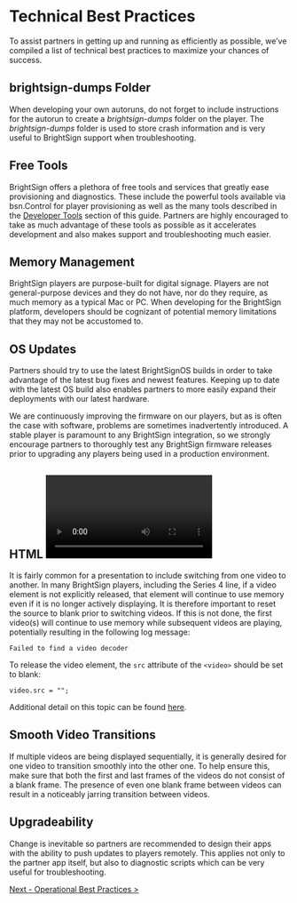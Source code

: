 # Technical Best Practices

To assist partners in getting up and running as efficiently as possible, we’ve compiled a list of technical best practices to maximize your chances of success.

## brightsign-dumps Folder

When developing your own autoruns, do not forget to include instructions for the autorun to create a *brightsign-dumps* folder on the player. The *brightsign-dumps* folder is used to store crash information and is very useful to BrightSign support when troubleshooting.

## Free Tools

BrightSign offers a plethora of free tools and services that greatly ease provisioning and diagnostics. These include the powerful tools available via bsn.Control for player provisioning as well as the many tools described in the [Developer Tools](../brightsign-partner-packet/integrating-with-brightsign/developer-tools.md) section of this guide. Partners are highly encouraged to take as much advantage of these tools as possible as it accelerates development and also makes support and troubleshooting much easier.

## Memory Management

BrightSign players are purpose-built for digital signage. Players are not general-purpose devices and they do not have, nor do they require, as much memory as a typical Mac or PC. When developing for the BrightSign platform, developers should be cognizant of potential memory limitations that they may not be accustomed to.

## OS Updates

Partners should try to use the latest BrightSignOS builds in order to take advantage of the latest bug fixes and newest features. Keeping up to date with the latest OS build also enables partners to more easily expand their deployments with our latest hardware.

We are continuously improving the firmware on our players, but as is often the case with software, problems are sometimes inadvertently introduced. A stable player is paramount to any BrightSign integration, so we strongly encourage partners to thoroughly test any BrightSign firmware releases prior to upgrading any players being used in a production environment.

## HTML <video> Elements & Memory

It is fairly common for a presentation to include switching from one video to another. In many BrightSign players, including the Series 4 line, if a video element is not explicitly released, that element will continue to use memory even if it is no longer actively displaying. It is therefore important to reset the source to blank prior to switching videos. If this is not done, the first video(s) will continue to use memory while subsequent videos are playing, potentially resulting in the following log message:

`Failed to find a video decoder`

To release the video element, the `src` attribute of the `<video>` should be set to blank:

`video.src = "";`

Additional detail on this topic can be found [here](https://brightsign.atlassian.net/wiki/spaces/DOC/pages/370672326/HTML+Video#Multiple-Video-Elements).

## Smooth Video Transitions

If multiple videos are being displayed sequentially, it is generally desired for one video to transition smoothly into the other one. To help ensure this, make sure that both the first and last frames of the videos do not consist of a blank frame. The presence of even one blank frame between videos can result in a noticeably jarring transition between videos.

## Upgradeability

Change is inevitable so partners are recommended to design their apps with the ability to push updates to players remotely. This applies not only to the partner app itself, but also to diagnostic scripts which can be very useful for troubleshooting.

[Next - Operational Best Practices >](../brightsign-partner-packet/operational-best-practices.md)